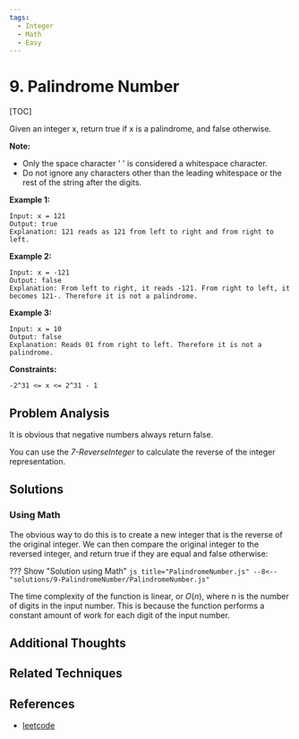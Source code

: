 ```yaml
---
tags:
  - Integer
  - Math
  - Easy
---
```


# 9. Palindrome Number

[TOC]

Given an integer x, return true if x is a
palindrome, and false otherwise.

**Note:**

- Only the space character ' ' is considered a whitespace character.
- Do not ignore any characters other than the leading whitespace or the rest of the string after the digits.

**Example 1:**

```
Input: x = 121
Output: true
Explanation: 121 reads as 121 from left to right and from right to left.
```

**Example 2:**

```
Input: x = -121
Output: false
Explanation: From left to right, it reads -121. From right to left, it becomes 121-. Therefore it is not a palindrome.
```

**Example 3:**

```
Input: x = 10
Output: false
Explanation: Reads 01 from right to left. Therefore it is not a palindrome.
```

**Constraints:**

```
-2^31 <= x <= 2^31 - 1
```

## Problem Analysis

It is obvious that negative numbers always return false.

You can use the _7-ReverseInteger_ to calculate the reverse of the integer representation.

## Solutions

### Using Math

The obvious way to do this is to create a new integer that is the reverse of the original integer. We can then compare the original integer to the reversed integer, and return true if they are equal and false otherwise:

??? Show "Solution using Math"
`js title="PalindromeNumber.js"
    --8<-- "solutions/9-PalindromeNumber/PalindromeNumber.js"
    `

The time complexity of the function is linear, or $O(n)$, where n is the number of digits in the input number. This is because the function performs a constant amount of work for each digit of the input number.

## Additional Thoughts

## Related Techniques

## References

- [leetcode](https://leetcode.com/problems/palindrome-number/description/)

